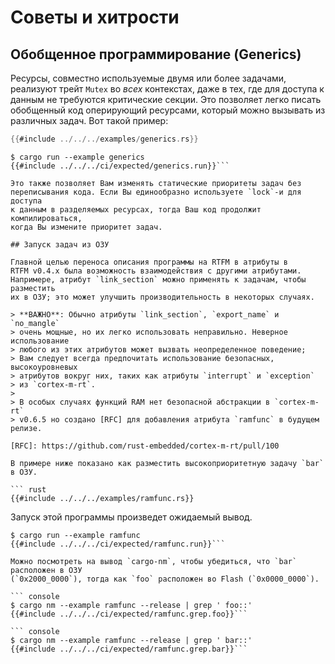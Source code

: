 # Советы и хитрости

## Обобщенное программирование (Generics)

Ресурсы, совместно используемые двумя или более задачами, реализуют трейт `Mutex`
во *всех* контекстах, даже в тех, где для доступа к данным не требуются
критические секции. Это позволяет легко писать обобщенный код оперирующий
ресурсами, который можно вызывать из различных задач. Вот такой пример:

``` rust
{{#include ../../../examples/generics.rs}}
```

``` console
$ cargo run --example generics
{{#include ../../../ci/expected/generics.run}}```

Это также позволяет Вам изменять статические приоритеты задач без
переписывания кода. Если Вы единообразно используете `lock`-и для доступа
к данным в разделяемых ресурсах, тогда Ваш код продолжит компилироваться,
когда Вы измените приоритет задач.

## Запуск задач из ОЗУ

Главной целью переноса описания программы на RTFM в атрибуты в
RTFM v0.4.x была возможность взаимодействия с другими атрибутами.
Напримерe, атрибут `link_section` можно применять к задачам, чтобы разместить
их в ОЗУ; это может улучшить производительность в некоторых случаях.

> **ВАЖНО**: Обычно атрибуты `link_section`, `export_name` и `no_mangle`
> очень мощные, но их легко использовать неправильно. Неверное использование
> любого из этих атрибутов может вызвать неопределенное поведение;
> Вам следует всегда предпочитать использование безопасных, высокоуровневых
> атрибутов вокруг них, таких как атрибуты `interrupt` и `exception`
> из `cortex-m-rt`.
>
> В особых случаях функций RAM нет безопасной абстракции в `cortex-m-rt`
> v0.6.5 но создано [RFC] для добавления атрибута `ramfunc` в будущем релизе.

[RFC]: https://github.com/rust-embedded/cortex-m-rt/pull/100

В примере ниже показано как разместить высокоприоритетную задачу `bar` в ОЗУ.

``` rust
{{#include ../../../examples/ramfunc.rs}}
```

Запуск этой программы произведет ожидаемый вывод.

``` console
$ cargo run --example ramfunc
{{#include ../../../ci/expected/ramfunc.run}}```

Можно посмотреть на вывод `cargo-nm`, чтобы убедиться, что `bar` расположен в ОЗУ
(`0x2000_0000`), тогда как `foo` расположен во Flash (`0x0000_0000`).

``` console
$ cargo nm --example ramfunc --release | grep ' foo::'
{{#include ../../../ci/expected/ramfunc.grep.foo}}```

``` console
$ cargo nm --example ramfunc --release | grep ' bar::'
{{#include ../../../ci/expected/ramfunc.grep.bar}}```

